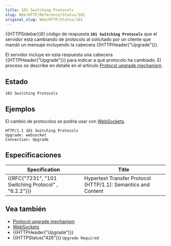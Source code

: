 ```yaml
---
title: 101 Switching Protocols
slug: Web/HTTP/Reference/Status/101
original_slug: Web/HTTP/Status/101
---
```


{{HTTPSidebar}}El código de respuesta **`101 Switching Protocols`** que el servidor está cambiando de protocolo al solicitado por un cliente que mandó un mensaje incluyendo la cabecera {{HTTPHeader("Upgrade")}}.

El servidor incluye en esta respuesta una cabecera {{HTTPHeader("Upgrade")}} para indicar a qué protocolo ha cambiado. El proceso se describe en detalle en el artículo [Protocol upgrade mechanism](/es/docs/Web/HTTP/Protocol_upgrade_mechanism).

## Estado

```
101 Switching Protocols
```

## Ejemplos

El cambio de protocolos se podría usar con [WebSockets](/es/docs/Web/API/WebSockets_API).

```
HTTP/1.1 101 Switching Protocols
Upgrade: websocket
Connection: Upgrade
```

## Especificaciones

| Specification                                       | Title                                                         |
| --------------------------------------------------- | ------------------------------------------------------------- |
| {{RFC("7231", "101 Switching Protocol" , "6.2.2")}} | Hypertext Transfer Protocol (HTTP/1.1): Semantics and Content |

## Vea también

- [Protocol upgrade mechanism](/es/docs/Web/HTTP/Protocol_upgrade_mechanism)
- [WebSockets](/es/docs/Web/API/WebSockets_API)
- {{HTTPHeader("Upgrade")}}
- {{HTTPStatus("426")}} `Upgrade Required`
